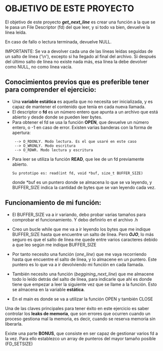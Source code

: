 # OBJETIVO DE ESTE PROYECTO
El objetivo de este proyecto ***get_next_line*** es crear una función a la que se le pasa un File Descriptor (fd) del que leer, y si todo va bien, devuelve la línea leída.


En caso de fallo o lectura terminada, devuelve NULL.

IMPORTANTE: Se va a devolver cada una de las líneas leídas seguidas de un salto de línea ('\n'), excepto si ha llegado al final del archivo. Si después del último salto de línea no existe nada más, esa línea la debe devolver como NULL, no como línea vacía.


Conocimientos previos que es preferible tener para comprender el ejercicio:
-
- Una **variable estática** es aquella que no necesita ser inicializada, y es capaz de mantener el contenido que tenía en cada nueva llamada.
- El descriptor o **fd** es un número entero que apunta a un archivo que está abierto y desde donde se pueden leer bytes.
- Para obtener el fd se usa la función **OPEN**, que devuelve un número entero, o -1 en caso de error. Existen varias banderas con la forma de apertura:
   ```
    --> O_RDONLY. Modo lectura. Es el que usaré en este caso
    --> O_WRONLY. Modo escritura
    --> O_RDWR. Modo lectura y escritura
   ```
- Para leer se utiliza la función **READ**, que lee de un fd previamente abierto.
  ```
  Su prototipo es: read(int fd, void *buf, size_t BUFFER_SIZE)
  ```
  donde *buf es un puntero donde se almacena lo que se va leyendo, y BUFFER_SIZE indica la cantidad de bytes que se van leyendo cada vez.

## Funcionamiento de mi función:
- El BUFFER_SIZE va a ir variando, debo probar varias tamaños para comprobar el funcionamiento. Y debo definirlo en el archivo .h

  
- Creo un bucle while que me va a ir leyendo los bytes que me indique BUFFER_SIZE hasta que encuentre un salto de línea. Pero ***OJO***, lo más seguro es que el salto de línea me quede entre varios caracteres debido a que leo según me indique BUFFER_SIZE
- Por tanto necesito una función (*one_line*) que me vaya recorriendo hasta que encuentre el salto de línea, y lo almacene en un puntero. Este puntero es lo que va a ir devolviendo mi función en cada llamada.
- También necesito una función (*beggining_next_line*) que me almacene todo lo leído detrás del salto de línea, para indicarle que ahí es donde tiene que empezar a leer la siguiente vez que se llame a la función. Esto se almacena en la variable **estática**.
- En el main es donde se va a utilizar la función OPEN y también CLOSE

Una de las claves principales para tener éxito en este ejercicio es saber controlar los **leaks de memoria**, que son errores que ocurren cuando un proceso gestiona mal la memoria, es decir, cuando se reserva memoria sin liberarla.

Existe una parte **BONUS**, que consiste en ser capaz de gestionar varios fd a la vez. Para ello establezco un array de punteros del mayor tamaño posible (FD_SETSIZE)
